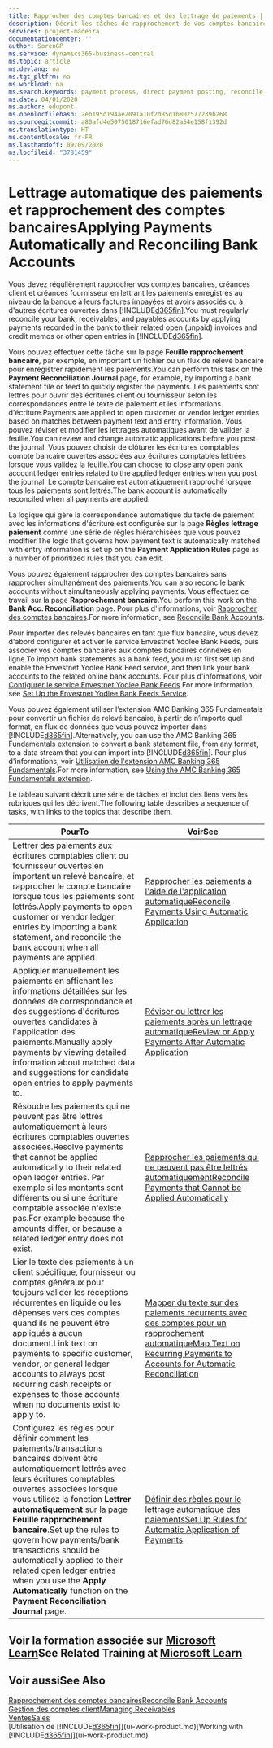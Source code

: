 ```yaml
---
title: Rapprocher des comptes bancaires et des lettrage de paiements | Microsoft Docs
description: Décrit les tâches de rapprochement de vos comptes bancaires, client, et fournisseur, valider des règlements ou des frais, et lettrer des paiements automatiquement.
services: project-madeira
documentationcenter: ''
author: SorenGP
ms.service: dynamics365-business-central
ms.topic: article
ms.devlang: na
ms.tgt_pltfrm: na
ms.workload: na
ms.search.keywords: payment process, direct payment posting, reconcile payment, expenses, cash receipts
ms.date: 04/01/2020
ms.author: edupont
ms.openlocfilehash: 2eb195d194ae2091a10f2d85d1b802577239b268
ms.sourcegitcommit: a80afd4e5075018716efad76d82a54e158f1392d
ms.translationtype: HT
ms.contentlocale: fr-FR
ms.lasthandoff: 09/09/2020
ms.locfileid: "3781459"
---
```

# <a name="applying-payments-automatically-and-reconciling-bank-accounts"></a><span data-ttu-id="5cf1f-103">Lettrage automatique des paiements et rapprochement des comptes bancaires</span><span class="sxs-lookup"><span data-stu-id="5cf1f-103">Applying Payments Automatically and Reconciling Bank Accounts</span></span>
<span data-ttu-id="5cf1f-104">Vous devez régulièrement rapprocher vos comptes bancaires, créances client et créances fournisseur en lettrant les paiements enregistrés au niveau de la banque à leurs factures impayées et avoirs associés ou à d'autres écritures ouvertes dans [!INCLUDE[d365fin](includes/d365fin_md.md)].</span><span class="sxs-lookup"><span data-stu-id="5cf1f-104">You must regularly reconcile your bank, receivables, and payables accounts by applying payments recorded in the bank to their related open (unpaid) invoices and credit memos or other open entries in [!INCLUDE[d365fin](includes/d365fin_md.md)].</span></span>  

<span data-ttu-id="5cf1f-105">Vous pouvez effectuer cette tâche sur la page **Feuille rapprochement bancaire**, par exemple, en important un fichier ou un flux de relevé bancaire pour enregistrer rapidement les paiements.</span><span class="sxs-lookup"><span data-stu-id="5cf1f-105">You can perform this task on the **Payment Reconciliation Journal** page, for example, by importing a bank statement file or feed to quickly register the payments.</span></span> <span data-ttu-id="5cf1f-106">Les paiements sont lettrés pour ouvrir des écritures client ou fournisseur selon les correspondances entre le texte de paiement et les informations d'écriture.</span><span class="sxs-lookup"><span data-stu-id="5cf1f-106">Payments are applied to open customer or vendor ledger entries based on matches between payment text and entry information.</span></span> <span data-ttu-id="5cf1f-107">Vous pouvez réviser et modifier les lettrages automatiques avant de valider la feuille.</span><span class="sxs-lookup"><span data-stu-id="5cf1f-107">You can review and change automatic applications before you post the journal.</span></span> <span data-ttu-id="5cf1f-108">Vous pouvez choisir de clôturer les écritures comptables compte bancaire ouvertes associées aux écritures comptables lettrées lorsque vous validez la feuille.</span><span class="sxs-lookup"><span data-stu-id="5cf1f-108">You can choose to close any open bank account ledger entries related to the applied ledger entries when you post the journal.</span></span> <span data-ttu-id="5cf1f-109">Le compte bancaire est automatiquement rapproché lorsque tous les paiements sont lettrés.</span><span class="sxs-lookup"><span data-stu-id="5cf1f-109">The bank account is automatically reconciled when all payments are applied.</span></span>

<span data-ttu-id="5cf1f-110">La logique qui gère la correspondance automatique du texte de paiement avec les informations d'écriture est configurée sur la page **Règles lettrage paiement** comme une série de règles hiérarchisées que vous pouvez modifier.</span><span class="sxs-lookup"><span data-stu-id="5cf1f-110">The logic that governs how payment text is automatically matched with entry information is set up on the **Payment Application Rules** page as a number of prioritized rules that you can edit.</span></span>

<span data-ttu-id="5cf1f-111">Vous pouvez également rapprocher des comptes bancaires sans rapprocher simultanément des paiements.</span><span class="sxs-lookup"><span data-stu-id="5cf1f-111">You can also reconcile bank accounts without simultaneously applying payments.</span></span> <span data-ttu-id="5cf1f-112">Vous effectuez ce travail sur la page **Rapprochement bancaire**.</span><span class="sxs-lookup"><span data-stu-id="5cf1f-112">You perform this work on the **Bank Acc. Reconciliation** page.</span></span> <span data-ttu-id="5cf1f-113">Pour plus d'informations, voir [Rapprocher des comptes bancaires](bank-how-reconcile-bank-accounts-separately.md).</span><span class="sxs-lookup"><span data-stu-id="5cf1f-113">For more information, see [Reconcile Bank Accounts](bank-how-reconcile-bank-accounts-separately.md).</span></span>   

<span data-ttu-id="5cf1f-114">Pour importer des relevés bancaires en tant que flux bancaire, vous devez d'abord configurer et activer le service Envestnet Yodlee Bank Feeds, puis associer vos comptes bancaires aux comptes bancaires connexes en ligne.</span><span class="sxs-lookup"><span data-stu-id="5cf1f-114">To import bank statements as a bank feed, you must first set up and enable the Envestnet Yodlee Bank Feed service, and then link your bank accounts to the related online bank accounts.</span></span> <span data-ttu-id="5cf1f-115">Pour plus d'informations, voir [Configurer le service Envestnet Yodlee Bank Feeds](bank-how-setup-bank-statement-service.md).</span><span class="sxs-lookup"><span data-stu-id="5cf1f-115">For more information, see [Set Up the Envestnet Yodlee Bank Feeds Service](bank-how-setup-bank-statement-service.md).</span></span>  

<span data-ttu-id="5cf1f-116">Vous pouvez également utiliser l’extension AMC Banking 365 Fundamentals pour convertir un fichier de relevé bancaire, à partir de n’importe quel format, en flux de données que vous pouvez importer dans [!INCLUDE[d365fin](includes/d365fin_md.md)].</span><span class="sxs-lookup"><span data-stu-id="5cf1f-116">Alternatively, you can use the AMC Banking 365 Fundamentals extension to convert a bank statement file, from any format, to a data stream that you can import into [!INCLUDE[d365fin](includes/d365fin_md.md)].</span></span> <span data-ttu-id="5cf1f-117">Pour plus d'informations, voir [Utilisation de l'extension AMC Banking 365 Fundamentals](ui-extensions-amc-banking.md).</span><span class="sxs-lookup"><span data-stu-id="5cf1f-117">For more information, see [Using the AMC Banking 365 Fundamentals extension](ui-extensions-amc-banking.md).</span></span>  

<span data-ttu-id="5cf1f-118">Le tableau suivant décrit une série de tâches et inclut des liens vers les rubriques qui les décrivent.</span><span class="sxs-lookup"><span data-stu-id="5cf1f-118">The following table describes a sequence of tasks, with links to the topics that describe them.</span></span>  

| <span data-ttu-id="5cf1f-119">Pour</span><span class="sxs-lookup"><span data-stu-id="5cf1f-119">To</span></span> | <span data-ttu-id="5cf1f-120">Voir</span><span class="sxs-lookup"><span data-stu-id="5cf1f-120">See</span></span> |
| --- | --- |
| <span data-ttu-id="5cf1f-121">Lettrer des paiements aux écritures comptables client ou fournisseur ouvertes en important un relevé bancaire, et rapprocher le compte bancaire lorsque tous les paiements sont lettrés.</span><span class="sxs-lookup"><span data-stu-id="5cf1f-121">Apply payments to open customer or vendor ledger entries by importing a bank statement, and reconcile the bank account when all payments are applied.</span></span> |[<span data-ttu-id="5cf1f-122">Rapprocher les paiements à l'aide de l'application automatique</span><span class="sxs-lookup"><span data-stu-id="5cf1f-122">Reconcile Payments Using Automatic Application</span></span>](receivables-how-reconcile-payments-auto-application.md) |
| <span data-ttu-id="5cf1f-123">Appliquer manuellement les paiements en affichant les informations détaillées sur les données de correspondance et des suggestions d'écritures ouvertes candidates à l'application des paiements.</span><span class="sxs-lookup"><span data-stu-id="5cf1f-123">Manually apply payments by viewing detailed information about matched data and suggestions for candidate open entries to apply payments to.</span></span> |[<span data-ttu-id="5cf1f-124">Réviser ou lettrer les paiements après un lettrage automatique</span><span class="sxs-lookup"><span data-stu-id="5cf1f-124">Review or Apply Payments After Automatic Application</span></span>](receivables-how-review-apply-payments-auto-application.md) |
| <span data-ttu-id="5cf1f-125">Résoudre les paiements qui ne peuvent pas être lettrés automatiquement à leurs écritures comptables ouvertes associées.</span><span class="sxs-lookup"><span data-stu-id="5cf1f-125">Resolve payments that cannot be applied automatically to their related open ledger entries.</span></span> <span data-ttu-id="5cf1f-126">Par exemple si les montants sont différents ou si une écriture comptable associée n'existe pas.</span><span class="sxs-lookup"><span data-stu-id="5cf1f-126">For example because the amounts differ, or because a related ledger entry does not exist.</span></span> |[<span data-ttu-id="5cf1f-127">Rapprocher les paiements qui ne peuvent pas être lettrés automatiquement</span><span class="sxs-lookup"><span data-stu-id="5cf1f-127">Reconcile Payments that Cannot be Applied Automatically</span></span>](receivables-how-reconcile-payments-cannot-apply-auto.md) |
| <span data-ttu-id="5cf1f-128">Lier le texte des paiements à un client spécifique, fournisseur ou comptes généraux pour toujours valider les réceptions récurrentes en liquide ou les dépenses vers ces comptes quand ils ne peuvent être appliqués à aucun document.</span><span class="sxs-lookup"><span data-stu-id="5cf1f-128">Link text on payments to specific customer, vendor, or general ledger accounts to always post recurring cash receipts or expenses to those accounts when no documents exist to apply to.</span></span> |[<span data-ttu-id="5cf1f-129">Mapper du texte sur des paiements récurrents avec des comptes pour un rapprochement automatique</span><span class="sxs-lookup"><span data-stu-id="5cf1f-129">Map Text on Recurring Payments to Accounts for Automatic Reconciliation</span></span>](receivables-how-map-text-recurring-payments-accounts-auto-reconcilliation.md) |
|<span data-ttu-id="5cf1f-130">Configurez les règles pour définir comment les paiements/transactions bancaires doivent être automatiquement lettrés avec leurs écritures comptables ouvertes associées lorsque vous utilisez la fonction **Lettrer automatiquement** sur la page **Feuille rapprochement bancaire**.</span><span class="sxs-lookup"><span data-stu-id="5cf1f-130">Set up the rules to govern how payments/bank transactions should be automatically applied to their related open ledger entries when you use the **Apply Automatically** function on the **Payment Reconciliation Journal** page.</span></span>|[<span data-ttu-id="5cf1f-131">Définir des règles pour le lettrage automatique des paiements</span><span class="sxs-lookup"><span data-stu-id="5cf1f-131">Set Up Rules for Automatic Application of Payments</span></span>](receivables-how-set-up-payment-application-rules.md)|

## <a name="see-related-training-at-microsoft-learn"></a><span data-ttu-id="5cf1f-132">Voir la formation associée sur [Microsoft Learn](/learn/modules/use-journals-dynamics-365-business-central/index)</span><span class="sxs-lookup"><span data-stu-id="5cf1f-132">See Related Training at [Microsoft Learn](/learn/modules/use-journals-dynamics-365-business-central/index)</span></span>

## <a name="see-also"></a><span data-ttu-id="5cf1f-133">Voir aussi</span><span class="sxs-lookup"><span data-stu-id="5cf1f-133">See Also</span></span>
[<span data-ttu-id="5cf1f-134">Rapprochement des comptes bancaires</span><span class="sxs-lookup"><span data-stu-id="5cf1f-134">Reconcile Bank Accounts</span></span>](bank-how-reconcile-bank-accounts-separately.md)  
[<span data-ttu-id="5cf1f-135">Gestion des comptes client</span><span class="sxs-lookup"><span data-stu-id="5cf1f-135">Managing Receivables</span></span>](receivables-manage-receivables.md)  
[<span data-ttu-id="5cf1f-136">Ventes</span><span class="sxs-lookup"><span data-stu-id="5cf1f-136">Sales</span></span>](sales-manage-sales.md)  
<span data-ttu-id="5cf1f-137">[Utilisation de [!INCLUDE[d365fin](includes/d365fin_md.md)]](ui-work-product.md)</span><span class="sxs-lookup"><span data-stu-id="5cf1f-137">[Working with [!INCLUDE[d365fin](includes/d365fin_md.md)]](ui-work-product.md)</span></span>

